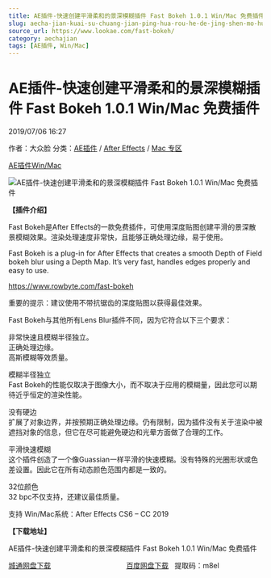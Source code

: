 ```yaml
---
title: AE插件-快速创建平滑柔和的景深模糊插件 Fast Bokeh 1.0.1 Win/Mac 免费插件
slug: aecha-jian-kuai-su-chuang-jian-ping-hua-rou-he-de-jing-shen-mo-hu-cha-jian-fast-bokeh-1-0-1-win-mac-mian-fei-cha-jian
source_url: https://www.lookae.com/fast-bokeh/
category: aechajian
tags: [AE插件, Win/Mac]
---
```

# AE插件-快速创建平滑柔和的景深模糊插件 Fast Bokeh 1.0.1 Win/Mac 免费插件

2019/07/06 16:27

作者：大众脸
分类：[AE插件](https://www.lookae.com/after-effects/aechajian/) / [After Effects](https://www.lookae.com/after-effects/) / [Mac 专区](https://www.lookae.com/mac-osx/)

[AE插件](https://www.lookae.com/tag/ae%e6%8f%92%e4%bb%b6/)[Win/Mac](https://www.lookae.com/tag/winmac/)

![AE插件-快速创建平滑柔和的景深模糊插件 Fast Bokeh 1.0.1 Win/Mac 免费插件](https://www.lookae.com/wp-content/uploads/2019/07/Fast-Bokeh.jpg "AE插件-快速创建平滑柔和的景深模糊插件 Fast Bokeh 1.0.1 Win/Mac 免费插件-LookAE.com")

**【插件介绍】**

Fast Bokeh是After Effects的一款免费插件，可使用深度贴图创建平滑的景深散景模糊效果。渲染处理速度非常快，且能够正确处理边缘，易于使用。

Fast Bokeh is a plug-in for After Effects that creates a smooth Depth of Field bokeh blur using a Depth Map. It’s very fast, handles edges properly and easy to use.

https://www.rowbyte.com/fast-bokeh

重要的提示：建议使用不带抗锯齿的深度贴图以获得最佳效果。

Fast Bokeh与其他所有Lens Blur插件不同，因为它符合以下三个要求：

非常快速且模糊半径独立。  
正确处理边缘。  
高斯模糊等效质量。

模糊半径独立  
Fast Bokeh的性能仅取决于图像大小，而不取决于应用的模糊量，因此您可以期待近乎恒定的渲染性能。

没有硬边  
扩展了对象边界，并按预期正确处理边缘。仍有限制，因为插件没有关于渲染中被遮挡对象的信息，但它在尽可能避免硬边和光晕方面做了合理的工作。

平滑快速模糊  
这个插件创造了一个像Guassian一样平滑的快速模糊。没有特殊的光圈形状或色差设置。因此它在所有动态颜色范围内都是一致的。

32位颜色  
32 bpc不仅支持，还建议最佳质量。

支持 Win/Mac系统：After Effects CS6 – CC 2019

**【下载地址】**

AE插件-快速创建平滑柔和的景深模糊插件 Fast Bokeh 1.0.1 Win/Mac 免费插件

[城通网盘下载](https://lookae.ctfile.com/fs/680462-386169424)                                      [百度网盘下载](https://pan.baidu.com/s/1X_-cs3uoX4euC-ni-7-0ig)   提取码：m8el
